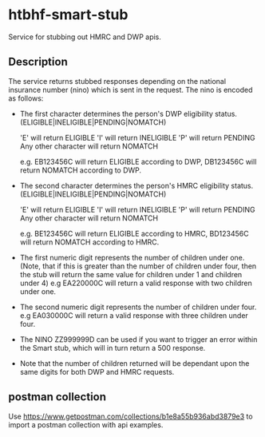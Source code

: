 # htbhf-smart-stub
Service for stubbing out HMRC and DWP apis.

## Description
The service returns stubbed responses depending on the national insurance number (nino) which is sent in the request.
The nino is encoded as follows:

* The first character determines the person's DWP eligibility status. (ELIGIBLE|INELIGIBLE|PENDING|NOMATCH)

  'E' will return ELIGIBLE
  'I' will return INELIGIBLE
  'P' will return PENDING
  Any other character will return NOMATCH

  e.g. EB123456C will return ELIGIBLE according to DWP, 
       DB123456C will return NOMATCH according to DWP.
       
* The second character determines the person's HMRC eligibility status. (ELIGIBLE|INELIGIBLE|PENDING|NOMATCH)

  'E' will return ELIGIBLE
  'I' will return INELIGIBLE
  'P' will return PENDING
  Any other character will return NOMATCH

  e.g. BE123456C will return ELIGIBLE according to HMRC, 
       BD123456C will return NOMATCH according to HMRC.
    
* The first numeric digit represents the number of children under one. (Note, that if this is greater than the number of children under four, 
then the stub will return the same value for children under 1 and children under 4)
  e.g EA220000C will return a valid response with two children under one.
  
* The second numeric digit represents the number of children under four.
  e.g EA030000C will return a valid response with three children under four.
  
* The NINO ZZ999999D can be used if you want to trigger an error within the Smart stub, which will in turn return a 500 response.

* Note that the number of children returned will be dependant upon the same digits for both DWP and HMRC requests.

## postman collection
Use https://www.getpostman.com/collections/b1e8a55b936abd3879e3 to import a postman collection with api examples.
